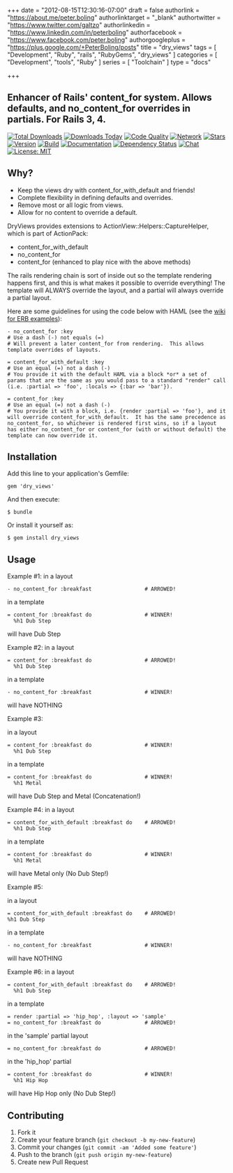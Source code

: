 +++
date = "2012-08-15T12:30:16-07:00"
draft = false
authorlink = "https://about.me/peter.boling"
authorlinktarget = "_blank"
authortwitter = "https://www.twitter.com/galtzo"
authorlinkedin = "https://www.linkedin.com/in/peterboling"
authorfacebook = "https://www.facebook.com/peter.boling"
authorgoogleplus = "https://plus.google.com/+PeterBoling/posts"
title = "dry_views"
tags = [ "Development", "Ruby", "rails", "RubyGems", "dry_views" ]
categories = [ "Development", "tools", "Ruby" ]
series = [ "Toolchain" ]
type = "docs"

+++

## Enhancer of Rails' content_for system.  Allows defaults, and no_content_for overrides in partials.  For Rails 3, 4.

[![Total Downloads](https://img.shields.io/gem/rt/dry_views.svg)](https://github.com/pboling/dry_views)
[![Downloads Today](https://img.shields.io/gem/rd/dry_views.svg)](https://github.com/pboling/dry_views)
[![Code Quality](https://img.shields.io/codeclimate/github/pboling/dry_views.svg)](https://codeclimate.com/github/pboling/dry_views)
[![Network](https://img.shields.io/github/forks/pboling/dry_views.svg?style=social)](https://github.com/pboling/dry_views/network)
[![Stars](https://img.shields.io/github/stars/pboling/dry_views.svg?style=social)](https://github.com/pboling/dry_views/stargazers)
[![Version](https://img.shields.io/gem/v/dry_views.svg)](https://rubygems.org/gems/dry_views)
[![Build](https://img.shields.io/travis/pboling/dry_views.svg)](https://travis-ci.org/pboling/dry_views)
[![Documentation](http://inch-ci.org/github/pboling/dry_views.svg)](http://inch-ci.org/github/pboling/dry_views)
[![Dependency Status](https://gemnasium.com/pboling/dry_views.svg)](https://gemnasium.com/pboling/dry_views)
[![Chat](https://img.shields.io/gitter/room/pboling/dry_views.svg)](https://gitter.im/pboling/dry_views)
[![License: MIT](https://img.shields.io/badge/License-MIT-green.svg)](https://opensource.org/licenses/MIT)

## Why?

* Keep the views dry with content_for_with_default and friends!
* Complete flexibility in defining defaults and overrides.
* Remove most or all logic from views.
* Allow for no content to override a default.

DryViews provides extensions to ActionView::Helpers::CaptureHelper, which is part of ActionPack:
* content_for_with_default
* no_content_for
* content_for (enhanced to play nice with the above methods)

The rails rendering chain is sort of inside out so the template rendering happens first, and this is what makes it possible to override everything! The template will ALWAYS override the layout, and a partial will always override a partial layout.

Here are some guidelines for using the code below with HAML (see the [wiki for ERB examples](https://github.com/pboling/dry_views/wiki/ERB-Usage-Example)):

    - no_content_for :key
    # Use a dash (-) not equals (=)
    # Will prevent a later content_for from rendering.  This allows template overrides of layouts.

    = content_for_with_default :key
    # Use an equal (=) not a dash (-)
    # You provide it with the default HAML via a block *or* a set of params that are the same as you would pass to a standard "render" call (i.e. :partial => 'foo', :locals => {:bar => 'bar'}).

    = content_for :key
    # Use an equal (=) not a dash (-)
    # You provide it with a block, i.e. {render :partial => 'foo'}, and it will override content_for_with_default.  It has the same precedence as no_content_for, so whichever is rendered first wins, so if a layout has either no_content_for or content_for (with or without default) the template can now override it.

## Installation

Add this line to your application's Gemfile:

    gem 'dry_views'

And then execute:

    $ bundle

Or install it yourself as:

    $ gem install dry_views

## Usage

Example #1:
in a layout

    - no_content_for :breakfast                 # ARROWED!

in a template

    = content_for :breakfast do                 # WINNER!
      %h1 Dub Step

will have Dub Step

Example #2:
in a layout

    = content_for :breakfast do                 # ARROWED!
      %h1 Dub Step

in a template

    - no_content_for :breakfast                 # WINNER!

will have NOTHING

Example #3:

in a layout

    = content_for :breakfast do                 # WINNER!
      %h1 Dub Step

in a template

    = content_for :breakfast do                 # WINNER!
      %h1 Metal

will have Dub Step and Metal (Concatenation!)

Example #4:
in a layout

    = content_for_with_default :breakfast do    # ARROWED!
      %h1 Dub Step

in a template

    = content_for :breakfast do                 # WINNER!
      %h1 Metal

will have Metal only (No Dub Step!)

Example #5:

in a layout

    = content_for_with_default :breakfast do    # ARROWED!
    %h1 Dub Step

in a template

    - no_content_for :breakfast                 # WINNER!

will have NOTHING

Example #6:
in a layout

    = content_for_with_default :breakfast do    # ARROWED!
      %h1 Dub Step

in a template

    = render :partial => 'hip_hop', :layout => 'sample'
    = no_content_for :breakfast do              # ARROWED!

in the 'sample' partial layout

    = no_content_for :breakfast do              # ARROWED!

in the 'hip_hop' partial

    = content_for :breakfast do                 # WINNER!
      %h1 Hip Hop

will have Hip Hop only (No Dub Step!)

## Contributing

1. Fork it
2. Create your feature branch (`git checkout -b my-new-feature`)
3. Commit your changes (`git commit -am 'Added some feature'`)
4. Push to the branch (`git push origin my-new-feature`)
5. Create new Pull Request


